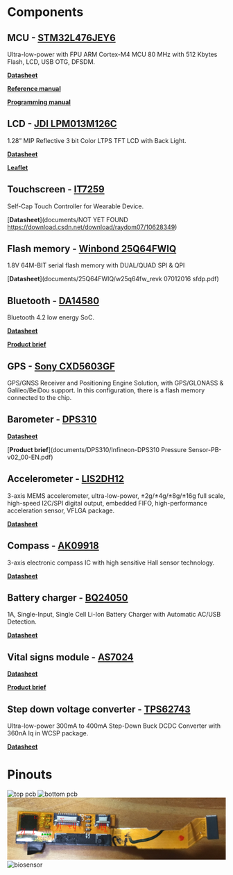 
# Components

## MCU - [STM32L476JEY6](https://www.st.com/en/microcontrollers-microprocessors/stm32l476je.html)

Ultra-low-power with FPU ARM Cortex-M4 MCU 80 MHz with 512 Kbytes Flash, LCD, USB OTG, DFSDM.

[**Datasheet**](documents/STM32L476JEY6/DS10198.pdf)

[**Reference manual**](documents/STM32L476JEY6/RM0351.pdf)

[**Programming manual**](documents/STM32L476JEY6/PM0214.pdf)


## LCD - [JDI LPM013M126C](https://www.j-display.com/english/product/reflective.html)

1.28” MIP Reflective 3 bit Color LTPS TFT LCD with Back Light.

[**Datasheet**](documents/LPM013M126C/5LPM013M126C_specification_ver03.pdf)

[**Leaflet**](documents/LPM013M126C/5LL_1.28_square_BL_LPM013M126C.pdf)


## Touchscreen - [IT7259](http://www.ite.com.tw/en/product/view?mid=112)

Self-Cap Touch Controller for Wearable Device.

[**Datasheet**](documents/NOT YET FOUND https://download.csdn.net/download/raydom07/10628349)


## Flash memory - [Winbond 25Q64FWIQ](Winbond%2025Q64FWIQ)

1.8V 64M-BIT serial flash memory with DUAL/QUAD SPI & QPI

[**Datasheet**](documents/25Q64FWIQ/w25q64fw_revk 07012016 sfdp.pdf)


## Bluetooth - [DA14580](https://www.dialog-semiconductor.com/products/connectivity/bluetooth-low-energy/smartbond-da14580-and-da14583)

Bluetooth 4.2 low energy SoC.

[**Datasheet**](documents/DA14580/da14580_fs_3v4.pdf)

[**Product brief**](documents/DA14580/smartbond_da1458x_family_product_brief_hr.pdf)


## GPS - [Sony CXD5603GF](https://www.sony-semicon.co.jp/products_en/gps/index.html)

GPS/GNSS Receiver and Positioning Engine Solution, with GPS/GLONASS & Galileo/BeiDou support.
In this configuration, there is a flash memory connected to the chip.

## Barometer - [DPS310](https://www.infineon.com/cms/en/product/sensor/barometric-pressure-sensor-for-consumer-applications/dps310/)

[**Datasheet**](documents/DPS310/Infineon-DPS310-DS-v01_00-EN.pdf)

[**Product brief**](documents/DPS310/Infineon-DPS310 Pressure Sensor-PB-v02_00-EN.pdf)


## Accelerometer - [LIS2DH12](https://www.st.com/en/mems-and-sensors/lis2dh12.html)

3-axis MEMS accelerometer, ultra-low-power, ±2g/±4g/±8g/±16g full scale, high-speed I2C/SPI digital output, embedded FIFO, high-performance acceleration sensor, VFLGA package.

[**Datasheet**](documents/LIS2DH12/lis2dh12.pdf)

## Compass - [AK09918](https://www.digikey.com/catalog/en/partgroup/ak09918/70323)

3-axis electronic compass IC with high sensitive Hall sensor technology.

[**Datasheet**](documents/AK09918/AK09918C.pdf)


## Battery charger - [BQ24050](http://www.ti.com/product/BQ24050#)

1A, Single-Input, Single Cell Li-Ion Battery Charger with Automatic AC/USB Detection.

[**Datasheet**](documents/BQ24050/bq24050.pdf)


## Vital signs module - [AS7024](https://ams.com/as7024)

[**Datasheet**](documents/AS7024/AS7024_DS000469_4-00.pdf)

[**Product brief**](documents/AS7024/AS7024_FS000207_2-00.pdf)


## Step down voltage converter - [TPS62743](http://www.ti.com/product/TPS62743)

Ultra-low-power 300mA to 400mA Step-Down Buck DCDC Converter with 360nA Iq in WCSP package.

[**Datasheet**](documents/TPS62743/tps62743.pdf)



# Pinouts

![top pcb](images/Amazfit_BIP_top_00.png)
![bottom pcb](images/Amazfit_BIP_bot_00.png)
![lcd](images/Amazfit_BIP_LCD_00.png)
![biosensor](images/Amazfit_BIP_biosensors.png)
